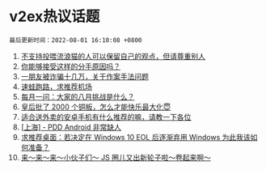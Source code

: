 # v2ex热议话题

`最后更新时间：2022-08-01 16:10:08 +0800`

1. [不支持投喂流浪猫的人可以保留自己的观点，但请尊重别人](https://www.v2ex.com/t/869852)
1. [你能够接受这样的分手原因吗？](https://www.v2ex.com/t/869788)
1. [一朋友被诈骗十几万，关于作案手法问题](https://www.v2ex.com/t/869882)
1. [速蛙跑路，求推荐机场](https://www.v2ex.com/t/869861)
1. [每月一问：大家的八月挑战是什么？](https://www.v2ex.com/t/869890)
1. [皇后批了 2000 个铜板，怎么才能快乐最大化😇](https://www.v2ex.com/t/869936)
1. [适合送外卖的安卓手机有什么推荐的嘛，请教一下各位](https://www.v2ex.com/t/869810)
1. [[上海] - PDD Android 非常缺人](https://www.v2ex.com/t/869790)
1. [求推荐桌面：若决定在 Windows 10 EOL 后逐渐弃用 Windows 为此我该如何准备？](https://www.v2ex.com/t/869835)
1. [来～来～来～小伙子们～ JS 圈儿又出新轮子啦～卷起来啊～](https://www.v2ex.com/t/869858)

